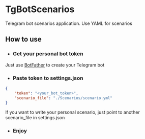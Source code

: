 # TgBotScenarios
Telegram bot scenarios application. Use YAML for scenarios

## How to use

* ### Get your personal bot token
Just use [BotFather](t.me/BotFather) to create your Telegram bot

* ### Paste token to settings.json
```json
{
    "token": "<your_bot_token>",
    "scenario_file": "./Scenarios/scenario.yml"
}
```

If you want to write your personal scenario, just point to another scenario_file in settings.json

* ### Enjoy 

